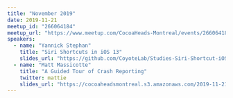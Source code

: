 ```yaml
---
title: "November 2019"
date: 2019-11-21
meetup_id: "266064184" 
meetup_url: "https://www.meetup.com/CocoaHeads-Montreal/events/266064184/"
speakers:
  - name: "Yannick Stephan"
    title: "Siri Shortcuts in iOS 13"
    slides_url: "https://github.com/CoyoteLab/Studies-Siri-Shortcut-iOS-13"
  - name: "Matt Massicotte"
    title: "A Guided Tour of Crash Reporting"
    twitter: mattie
    slides_url: "https://cocoaheadsmontreal.s3.amazonaws.com/2019-11-21/Crash Reporting.pdf"
---
```

